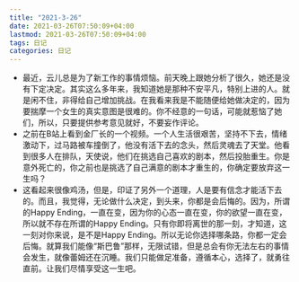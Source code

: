 ```yaml
---
title: "2021-3-26"
date: 2021-03-26T07:50:09+04:00
lastmod: 2021-03-26T07:50:09+04:00
tags: 日记
categories: 日记
---
```


- 最近，云儿总是为了新工作的事情烦恼。前天晚上跟她分析了很久，她还是没有下定决定。其实这么多年来，我知道她是那种不安平凡，特别上进的人。就是闲不住，非得给自己增加挑战。在我看来我是不能随便给她做决定的，因为要揣摩一个女生的真实意图是很难的。你不经意的一句话，可能就惹恼了她们，所以，只要提供参考意见就好，不要妄作评论。
- 之前在B站上看到金厂长的一个视频。一个人生活很艰苦，坚持不下去，情绪激动下，过马路被车撞倒了，他没有活下去的念头，然后灵魂去了天堂。他看到很多人在排队，天使说，他们在挑选自己喜欢的剧本，然后投胎重生。你是意外死亡的，你之前也是挑选了自己满意的剧本才重生的，你确定要放弃这一生吗？
- 这看起来很像鸡汤，但是，印证了另外一个道理，人是要有信念才能活下去的。而且，我觉得，无论做什么决定，到头来，你都是会后悔的。因为，所谓的Happy Ending，一直在变，因为你的心态一直在变，你的欲望一直在变，所以就不存在所谓的Happy Ending。只有你即将离世的那一刻，才知道，这一刻对你来说，是不是Happy Ending。所以无论你选择哪条路，你都一定会后悔。就算我们能像“斯巴鲁”那样，无限试错，但是总会有你无法左右的事情会发生，就像蕾姆还在沉睡。我们只能做足准备，遵循本心，选择了，就勇往直前。让我们尽情享受这一生吧。